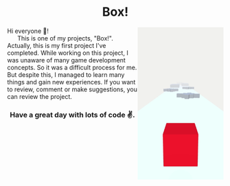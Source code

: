 <h1 align="center">Box!</h1>
<img src="/Gifs/Box.gif" align="right" width="200">
Hi everyone 👋! <br/>
&nbsp;&nbsp;&nbsp;&nbsp;&nbsp; This is one of my projects, "Box!". Actually, this is my first project I've completed. While working on this project, I was unaware of many game development concepts. So it was a difficult process for me. But despite this, I managed to learn many things and gain new experiences. If you want to review, comment or make suggestions, you can review the project.<br/>


<h3 align="center">Have a great day with lots of code ✌.</h3>
